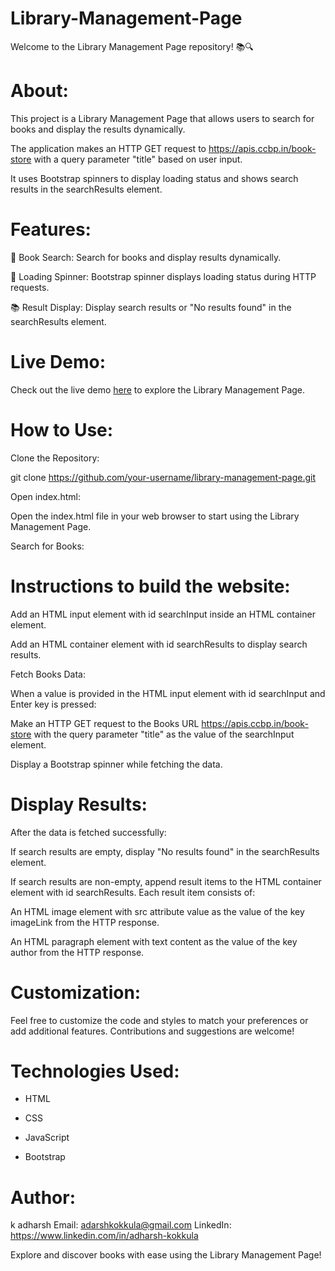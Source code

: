 # Library-Management-Page

Welcome to the Library Management Page repository! 📚🔍


# About:

This project is a Library Management Page that allows users to search for books and display the results dynamically. 

The application makes an HTTP GET request to https://apis.ccbp.in/book-store with a query parameter "title" based on user input. 

It uses Bootstrap spinners to display loading status and shows search results in the searchResults element.


# Features:


📖 Book Search: Search for books and display results dynamically.

🔄 Loading Spinner: Bootstrap spinner displays loading status during HTTP requests.

📚 Result Display: Display search results or "No results found" in the searchResults element.


# Live Demo:
Check out the live demo [here](https://modelslibrary.ccbp.tech/) to explore the Library Management Page.


# How to Use:

Clone the Repository:

git clone https://github.com/your-username/library-management-page.git

Open index.html:

Open the index.html file in your web browser to start using the Library Management Page.

Search for Books:

# Instructions to build the website:

Add an HTML input element with id searchInput inside an HTML container element.

Add an HTML container element with id searchResults to display search results.

Fetch Books Data:

When a value is provided in the HTML input element with id searchInput and Enter key is pressed:

Make an HTTP GET request to the Books URL https://apis.ccbp.in/book-store with the query parameter "title" as the value of the searchInput element.

Display a Bootstrap spinner while fetching the data.

# Display Results:

After the data is fetched successfully:

If search results are empty, display "No results found" in the searchResults element.

If search results are non-empty, append result items to the HTML container element with id searchResults. Each result item consists of:

An HTML image element with src attribute value as the value of the key imageLink from the HTTP response.

An HTML paragraph element with text content as the value of the key author from the HTTP response.


# Customization:
Feel free to customize the code and styles to match your preferences or add additional features. Contributions and suggestions are welcome!


# Technologies Used:

- HTML

- CSS

- JavaScript

- Bootstrap


# Author:

k adharsh
Email: adarshkokkula@gmail.com
LinkedIn: https://www.linkedin.com/in/adharsh-kokkula



Explore and discover books with ease using the Library Management Page!

